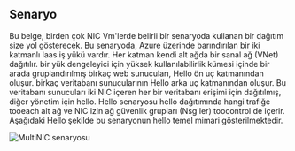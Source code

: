 ## <a name="scenario"></a>Senaryo
Bu belge, birden çok NIC Vm'lerde belirli bir senaryoda kullanan bir dağıtım size yol gösterecek. Bu senaryoda, Azure üzerinde barındırılan bir iki katmanlı Iaas iş yükü vardır. Her katman kendi alt ağda bir sanal ağ (VNet) dağıtılır. bir yük dengeleyici için yüksek kullanılabilirlik kümesi içinde bir arada gruplandırılmış birkaç web sunucuları, Hello ön uç katmanından oluşur. birkaç veritabanı sunucularının Hello arka uç katmanından oluşur. Bu veritabanı sunucuları iki NIC içeren her bir veritabanı erişimi için dağıtılmış, diğer yönetim için hello. Hello senaryosu hello dağıtımında hangi trafiğe tooeach alt ağ ve NIC izin ağ güvenlik grupları (Nsg'ler) toocontrol de içerir. Aşağıdaki Hello şekilde bu senaryonun hello temel mimari gösterilmektedir.  

![MultiNIC senaryosu](./media/virtual-network-deploy-multinic-scenario-include/Figure1.png)

